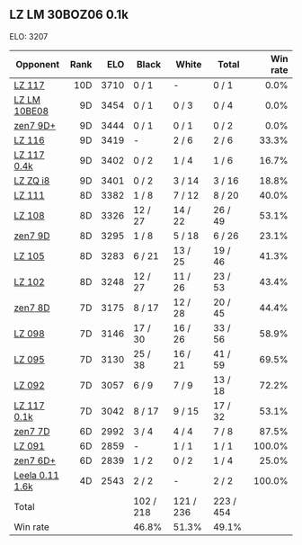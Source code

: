 ## LZ LM 30BOZ06 0.1k ##

ELO: 3207

Opponent | Rank | ELO | Black | White | Total | Win rate
---------|-----:|----:|-------|-------|-------|-------:
[LZ 117](LZ%20117.md) | 10D | 3710 | 0 / 1 | - | 0 / 1 | 0.0%
[LZ LM 10BE08](LZ%20LM%2010BE08.md) | 9D | 3454 | 0 / 1 | 0 / 3 | 0 / 4 | 0.0%
[zen7 9D+](zen7%209D+.md) | 9D | 3444 | 0 / 1 | 0 / 1 | 0 / 2 | 0.0%
[LZ 116](LZ%20116.md) | 9D | 3419 | - | 2 / 6 | 2 / 6 | 33.3%
[LZ 117 0.4k](LZ%20117%200.4k.md) | 9D | 3402 | 0 / 2 | 1 / 4 | 1 / 6 | 16.7%
[LZ ZQ i8](LZ%20ZQ%20i8.md) | 9D | 3401 | 0 / 2 | 3 / 14 | 3 / 16 | 18.8%
[LZ 111](LZ%20111.md) | 8D | 3382 | 1 / 8 | 7 / 12 | 8 / 20 | 40.0%
[LZ 108](LZ%20108.md) | 8D | 3326 | 12 / 27 | 14 / 22 | 26 / 49 | 53.1%
[zen7 9D](zen7%209D.md) | 8D | 3295 | 1 / 8 | 5 / 18 | 6 / 26 | 23.1%
[LZ 105](LZ%20105.md) | 8D | 3283 | 6 / 21 | 13 / 25 | 19 / 46 | 41.3%
[LZ 102](LZ%20102.md) | 8D | 3248 | 12 / 27 | 11 / 26 | 23 / 53 | 43.4%
[zen7 8D](zen7%208D.md) | 7D | 3175 | 8 / 17 | 12 / 28 | 20 / 45 | 44.4%
[LZ 098](LZ%20098.md) | 7D | 3146 | 17 / 30 | 16 / 26 | 33 / 56 | 58.9%
[LZ 095](LZ%20095.md) | 7D | 3130 | 25 / 38 | 16 / 21 | 41 / 59 | 69.5%
[LZ 092](LZ%20092.md) | 7D | 3057 | 6 / 9 | 7 / 9 | 13 / 18 | 72.2%
[LZ 117 0.1k](LZ%20117%200.1k.md) | 7D | 3042 | 8 / 17 | 9 / 15 | 17 / 32 | 53.1%
[zen7 7D](zen7%207D.md) | 6D | 2992 | 3 / 4 | 4 / 4 | 7 / 8 | 87.5%
[LZ 091](LZ%20091.md) | 6D | 2859 | - | 1 / 1 | 1 / 1 | 100.0%
[zen7 6D+](zen7%206D+.md) | 6D | 2839 | 1 / 2 | 0 / 2 | 1 / 4 | 25.0%
[Leela 0.11 1.6k](Leela%200.11%201.6k.md) | 4D | 2543 | 2 / 2 | - | 2 / 2 | 100.0%
Total | | | 102 / 218 | 121 / 236 | 223 / 454 | 
Win rate| | | 46.8% | 51.3% | 49.1% | 
